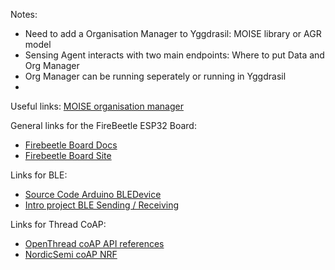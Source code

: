 Notes:
- Need to add a Organisation Manager to Yggdrasil: MOISE library or AGR model
- Sensing Agent interacts with two main endpoints: Where to put Data and Org Manager
- Org Manager can be running seperately or running in Yggdrasil
- 

Useful links:
[MOISE organisation manager](https://github.com/moise-lang/moise?tab=readme-ov-file)

General links for the FireBeetle ESP32 Board:

- [Firebeetle Board Docs](https://raw.githubusercontent.com/Robert-MARKII/Document/master/FireBeetle%20Board-ESP32%20User%20Manual%20update.pdf)
- [Firebeetle Board Site](https://wiki.dfrobot.com/FireBeetle_Board_ESP32_E_SKU_DFR0654#target_0)

Links for BLE:

- [Source Code Arduino BLEDevice](https://github.com/espressif/arduino-esp32/blob/master/libraries/BLE/src/BLEDevice.h)
- [Intro project BLE Sending / Receiving](https://randomnerdtutorials.com/esp32-ble-server-client/)

Links for Thread CoAP:

- [OpenThread coAP API references](https://openthread.io/reference/group/api-coap)
- [NordicSemi coAP NRF](https://docs.nordicsemi.com/bundle/ncs-latest/page/nrf/samples/openthread/coap_server/README.html)
